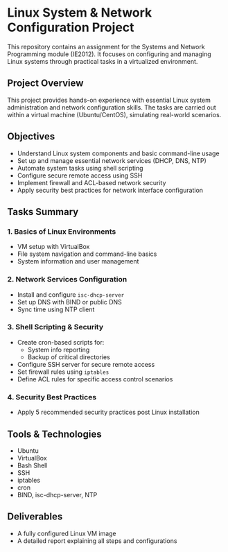# Linux System & Network Configuration Project

This repository contains an assignment for the Systems and Network Programming module (IE2012). It focuses on configuring and managing Linux systems through practical tasks in a virtualized environment.

## Project Overview

This project provides hands-on experience with essential Linux system administration and network configuration skills. The tasks are carried out within a virtual machine (Ubuntu/CentOS), simulating real-world scenarios.

## Objectives

- Understand Linux system components and basic command-line usage
- Set up and manage essential network services (DHCP, DNS, NTP)
- Automate system tasks using shell scripting
- Configure secure remote access using SSH
- Implement firewall and ACL-based network security
- Apply security best practices for network interface configuration

## Tasks Summary

### 1. Basics of Linux Environments
- VM setup with VirtualBox
- File system navigation and command-line basics
- System information and user management

### 2. Network Services Configuration
- Install and configure `isc-dhcp-server`
- Set up DNS with BIND or public DNS
- Sync time using NTP client

### 3. Shell Scripting & Security
- Create cron-based scripts for:
  - System info reporting
  - Backup of critical directories
- Configure SSH server for secure remote access
- Set firewall rules using `iptables`
- Define ACL rules for specific access control scenarios

### 4. Security Best Practices
- Apply 5 recommended security practices post Linux installation

## Tools & Technologies

- Ubuntu
- VirtualBox
- Bash Shell
- SSH
- iptables
- cron
- BIND, isc-dhcp-server, NTP

## Deliverables

-  A fully configured Linux VM image
-  A detailed report explaining all steps and configurations 
